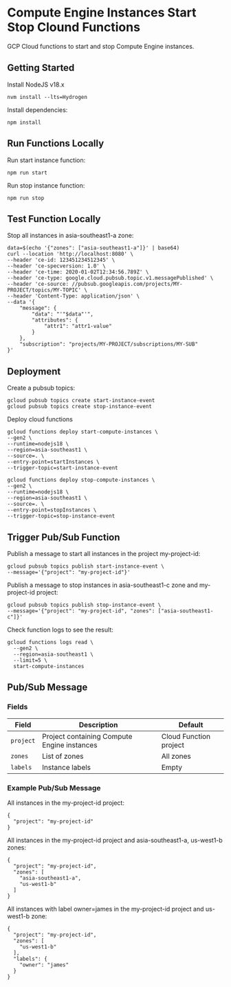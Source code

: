 # Compute Engine Instances Start Stop Clound Functions

GCP Cloud functions to start and stop Compute Engine instances.

## Getting Started

Install NodeJS v18.x

```
nvm install --lts=Hydrogen
```

Install dependencies:

```
npm install
```

## Run Functions Locally

Run start instance function:

```
npm run start
```

Run stop instance function:

```
npm run stop
```

## Test Function Locally

Stop all instances in asia-southeast1-a zone:

```
data=$(echo '{"zones": ["asia-southeast1-a"]}' | base64)
curl --location 'http://localhost:8080' \
--header 'ce-id: 123451234512345' \
--header 'ce-specversion: 1.0' \
--header 'ce-time: 2020-01-02T12:34:56.789Z' \
--header 'ce-type: google.cloud.pubsub.topic.v1.messagePublished' \
--header 'ce-source: //pubsub.googleapis.com/projects/MY-PROJECT/topics/MY-TOPIC' \
--header 'Content-Type: application/json' \
--data '{
    "message": {
        "data": "'"$data"'",
        "attributes": {
            "attr1": "attr1-value"
        }
    },
    "subscription": "projects/MY-PROJECT/subscriptions/MY-SUB"
}'
```

## Deployment

Create a pubsub topics:

```
gcloud pubsub topics create start-instance-event
gcloud pubsub topics create stop-instance-event
```

Deploy cloud functions

```
gcloud functions deploy start-compute-instances \
--gen2 \
--runtime=nodejs18 \
--region=asia-southeast1 \
--source=. \
--entry-point=startInstances \
--trigger-topic=start-instance-event

gcloud functions deploy stop-compute-instances \
--gen2 \
--runtime=nodejs18 \
--region=asia-southeast1 \
--source=. \
--entry-point=stopInstances \
--trigger-topic=stop-instance-event
```

## Trigger Pub/Sub Function

Publish a message to start all instances in the project my-project-id:

```
gcloud pubsub topics publish start-instance-event \
--message='{"project": "my-project-id"}'
```

Publish a message to stop instances in asia-southeast1-c zone and my-project-id project:

```
gcloud pubsub topics publish stop-instance-event \
--message='{"project": "my-project-id", "zones": ["asia-southeast1-c"]}'
```

Check function logs to see the result:

```
gcloud functions logs read \
  --gen2 \
  --region=asia-southeast1 \
  --limit=5 \
  start-compute-instances
```

## Pub/Sub Message

### Fields

| Field     | Description                                 | Default                |
| --------- | ------------------------------------------- | ---------------------- |
| `project` | Project containing Compute Engine instances | Cloud Function project |
| `zones`   | List of zones                               | All zones              |
| `labels`  | Instance labels                             | Empty                  |

### Example Pub/Sub Message

All instances in the my-project-id project:

```
{
  "project": "my-project-id"
}
```

All instances in the my-project-id project and asia-southeast1-a, us-west1-b zones:

```
{
  "project": "my-project-id",
  "zones": [
    "asia-southeast1-a",
    "us-west1-b"
  ]
}
```

All instances with label owner=james in the my-project-id project and us-west1-b zone:

```
{
  "project": "my-project-id",
  "zones": [
    "us-west1-b"
  ],
  "labels": {
    "owner": "james"
  }
}
```
